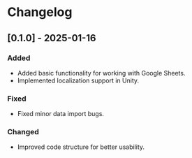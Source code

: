 # Changelog

## [0.1.0] - 2025-01-16
### Added
- Added basic functionality for working with Google Sheets.
- Implemented localization support in Unity.

### Fixed
- Fixed minor data import bugs.

### Changed
- Improved code structure for better usability.